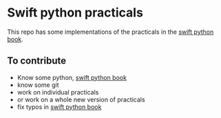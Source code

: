 # Swift python practicals
This repo has some implementations of the practicals in the [swift python book][swift-python-link]. 


## To contribute
- Know some python, [swift python book][swift-python-link]
- know some git
- work on individual practicals
- or work on a whole new version of practicals
- fix typos in [swift python book][swift-python-link]

#
[swift-python-link]:https://github.com/otumian-empire/swift-python

